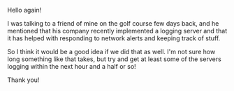 Hello again!

I was talking to a friend of mine on the golf course few days back, and he mentioned that his company recently implemented a logging server and that it has helped with responding to network alerts and keeping track of stuff.

So I think it would be a good idea if we did that as well. I'm not sure how long something like that takes, but try and get at least some of the servers logging within the next hour and a half or so!

Thank you!
